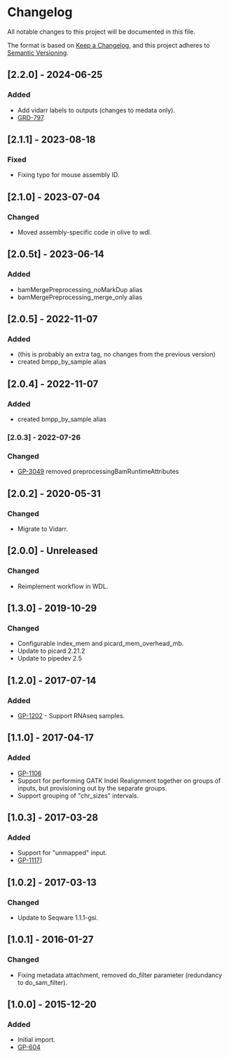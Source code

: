 # Changelog
All notable changes to this project will be documented in this file.

The format is based on [Keep a Changelog](https://keepachangelog.com/en/1.0.0/),
and this project adheres to [Semantic Versioning](https://semver.org/spec/v2.0.0.html).

## [2.2.0] - 2024-06-25
### Added
- Add vidarr labels to outputs (changes to medata only).
- [GRD-797](https://jira.oicr.on.ca/browse/GRD-797).

## [2.1.1] - 2023-08-18
### Fixed
- Fixing typo for mouse assembly ID.

## [2.1.0] - 2023-07-04
### Changed
- Moved assembly-specific code in olive to wdl.

## [2.0.5t] - 2023-06-14
### Added
- bamMergePreprocessing_noMarkDup alias
- bamMergePreprocessing_merge_only alias
 
## [2.0.5] - 2022-11-07
### Added
- (this is probably an extra tag, no changes from the previous version)
- created bmpp_by_sample alias
  
## [2.0.4] - 2022-11-07
### Added
- created bmpp_by_sample alias
 
### [2.0.3] - 2022-07-26
### Changed
- [GP-3049](https://jira.oicr.on.ca/browse/GP-3049) removed preprocessingBamRuntimeAttributes

## [2.0.2] - 2020-05-31
### Changed
- Migrate to Vidarr.

## [2.0.0] - Unreleased
### Changed
- Reimplement workflow in WDL.

## [1.3.0] - 2019-10-29
### Changed
- Configurable index_mem and picard_mem_overhead_mb.
- Update to picard 2.21.2
- Update to pipedev 2.5

## [1.2.0] - 2017-07-14
### Added
- [GP-1202](https://jira.oicr.on.ca/browse/GP-1202) - Support RNAseq samples.

## [1.1.0] - 2017-04-17
### Added
- [GP-1106](https://jira.oicr.on.ca/browse/GP-1106)
- Support for performing GATK Indel Realignment together on groups of inputs, but provisioning out by the separate groups.
- Support grouping of "chr_sizes" intervals.

## [1.0.3] - 2017-03-28
### Added
- Support for "unmapped" input.
- [GP-1117](https://jira.oicr.on.ca/browse/GP-1117)] 

## [1.0.2] - 2017-03-13
### Changed
- Update to Seqware 1.1.1-gsi.

## [1.0.1] - 2016-01-27
### Changed
- Fixing metadata attachment, removed do_filter parameter (redundancy to do_sam_filter).

## [1.0.0] - 2015-12-20
### Added
- Initial import. 
- [GP-604](https://jira.oicr.on.ca/browse/GP-604) 

